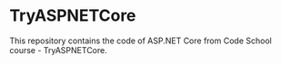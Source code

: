 # TryASPNETCore
This repository contains the code of ASP.NET Core from Code School course - TryASPNETCore.
